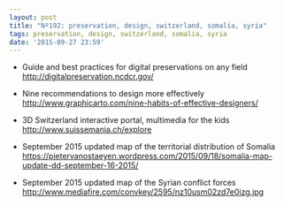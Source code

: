 ```yaml
---
layout: post
title: "Nº192: preservation, design, switzerland, somalia, syria"
tags: preservation, design, switzerland, somalia, syria
date: '2015-09-27 23:59'
---
```


* Guide and best practices for digital preservations on any field
  http://digitalpreservation.ncdcr.gov/

* Nine recommendations to design more effectively  
  http://www.graphicarto.com/nine-habits-of-effective-designers/

* 3D Switzerland interactive portal, multimedia for the kids
  http://www.suissemania.ch/explore

* September 2015 updated map of the territorial distribution of Somalia
  https://pietervanostaeyen.wordpress.com/2015/09/18/somalia-map-update-dd-september-16-2015/

* September 2015 updated map of the Syrian conflict forces
  http://www.mediafire.com/convkey/2595/nz10usm02zd7e0izg.jpg
